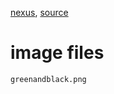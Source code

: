 [nexus](https://robfatland.github.io/nexus), [source](https://github.com/robfatland/nexus/blob/gh-pages/index.md)


# image files


```
greenandblack.png
```
